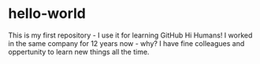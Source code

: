 # hello-world
This is my first repository - I use it for learning GitHub
Hi Humans!
I worked in the same company for 12 years now - why? I have fine colleagues and oppertunity to learn new things all the time.

